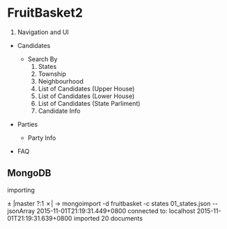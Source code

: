 # FruitBasket2


1. Navigation and UI

- Candidates
	- Search By
		1. States
		2. Township
		3. Neighbourhood
		4. List of Candidates (Upper House)
		4. List of Candidates (Lower House)
		4. List of Candidates (State Parliment)
		5. Candidate Info


- Parties
	- Party Info

- FAQ


MongoDB
-------
importing

± |master ?:1 ✗| → mongoimport -d fruitbasket -c states 01_states.json --jsonArray
2015-11-01T21:19:31.449+0800	connected to: localhost
2015-11-01T21:19:31.639+0800	imported 20 documents